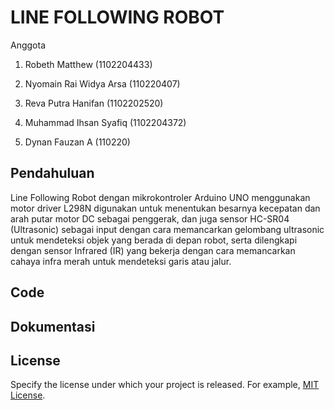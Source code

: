# LINE FOLLOWING ROBOT

Anggota

1. Robeth Matthew (1102204433) 

2. Nyomain Rai Widya Arsa	 (110220407) 

3. Reva Putra Hanifan 	(1102202520)

4. Muhammad Ihsan Syafiq 		(1102204372) 

5. Dynan Fauzan A 			(110220) 



## Pendahuluan

Line Following Robot dengan mikrokontroler Arduino UNO menggunakan motor driver L298N digunakan untuk menentukan besarnya kecepatan dan arah putar motor DC sebagai penggerak, dan juga sensor HC-SR04 (Ultrasonic) sebagai input dengan cara memancarkan gelombang ultrasonic untuk mendeteksi objek yang berada di depan robot, serta dilengkapi dengan sensor Infrared (IR) yang bekerja dengan cara memancarkan cahaya infra merah untuk mendeteksi garis atau jalur. 

## Code


## Dokumentasi



## License

Specify the license under which your project is released. For example, [MIT License](LICENSE).

